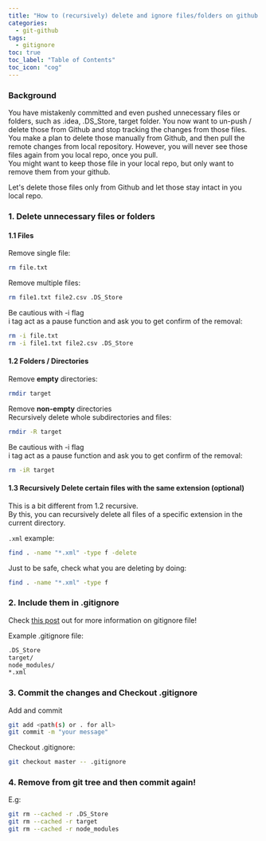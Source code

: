```yaml
---
title: "How to (recursively) delete and ignore files/folders on github - Remove cache from tree"
categories:
  - git-github
tags:
  - gitignore
toc: true
toc_label: "Table of Contents"
toc_icon: "cog"
---
```

### Background
You have mistakenly committed and even pushed unnecessary files or folders, such as .idea, .DS_Store, target folder. 
You now want to un-push / delete those from Github and stop tracking the changes from those files. 
You make a plan to delete those manually from Github, and then pull the remote changes from local repository. 
However, you will never see those files again from you local repo, once you pull.  
You might want to keep those file in your local repo, but only want to remove them from your github.  

Let's delete those files only from Github and let those stay intact in you local repo.


### 1. Delete unnecessary files or folders

#### 1.1 Files
Remove single file:
```bash
rm file.txt
```

Remove multiple files:
```bash
rm file1.txt file2.csv .DS_Store
```

Be cautious with -i flag  
i tag act as a pause function and ask you to get confirm of the removal:
```bash
rm -i file.txt
rm -i file1.txt file2.csv .DS_Store
```

#### 1.2 Folders / Directories
Remove **empty** directories:
```bash
rmdir target
```

Remove **non-empty** directories  
Recursively delete whole subdirectories and files:
```bash
rmdir -R target
```

Be cautious with -i flag  
i tag act as a pause function and ask you to get confirm of the removal:
```bash
rm -iR target
```

#### 1.3 Recursively Delete certain files with the same extension (optional)
This is a bit different from 1.2 recursive.  
By this, you can recursively delete all files of a specific extension in the current directory.

`.xml` example:
```bash
find . -name "*.xml" -type f -delete
```
Just to be safe, check what you are deleting by doing:
```bash
find . -name "*.xml" -type f
```

### 2. Include them in .gitignore
Check [this post](https://kimdanny.github.io/git-github/gitignore/) out for more information on gitignore file!  

Example .gitignore file:
```bash
.DS_Store
target/
node_modules/
*.xml
```

### 3. Commit the changes and Checkout .gitignore
Add and commit
```bash
git add <path(s) or . for all>
git commit -m "your message"
```

Checkout .gitignore:
```bash
git checkout master -- .gitignore
```

### 4. Remove from git tree and then commit again!

E.g:
```bash
git rm --cached -r .DS_Store
git rm --cached -r target
git rm --cached -r node_modules
```